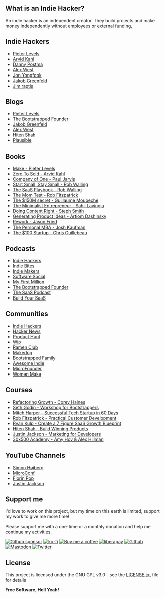 ## What is an Indie Hacker?

An indie hacker is an independent creator. They build projects and make money independently without employees or external funding,

## Indie Hackers

- [Pieter Levels](https://twitter.com/levelsio)
- [Arvid Kahl](https://twitter.com/arvidkahl)
- [Danny Postma](https://twitter.com/dannypostmaa)
- [Alex West](https://twitter.com/alexwestco)
- [Jon Yongfook](https://twitter.com/yongfook)
- [Jakob Greenfeld](https://twitter.com/jakobgreenfeld)
- [Jim raptis](https://twitter.com/d__raptis)

## Blogs

- [Pieter Levels](https://levels.io/blog/)
- [The Bootstrapped Founder](https://thebootstrappedfounder.com/)
- [Jakob Greenfeld](https://jakobgreenfeld.com/)
- [Alex West](https://www.alexwest.co/)
- [Hiten Shah](https://hitenism.com/)
- [Plausible](https://plausible.io/blog)

## Books

- [Make - Pieter Levels](https://readmake.com/)
- [Zero To Sold - Arvid Kahl](https://zerotosold.com/)
- [Company of One - Paul Jarvis](https://amzn.to/3TQOGpo)
- [Start Small, Stay Small - Rob Walling](https://amzn.to/3DwdgGN)
- [The SaaS Playbook - Rob Walling](https://saasplaybook.com/)
- [The Mom Test - Rob Fitzpatrick](https://www.momtestbook.com/)
- [The $150M secret - Guillaume Moubeche](https://www.guillaumemoubeche.com/the-150m-dollar-secret)
- [The Minimalist Entrepreneur - Sahil Lavingia](https://www.minimalistentrepreneur.com/)
- [Doing Content Right - Steph Smith](https://doingcontentright.com/)
- [Generating Product Ideas - Artiom Dashinsky](https://productideasbook.com/)
- [Rework - Jason Fried](https://amzn.to/3TU4Luk)
- [The Personal MBA - Josh Kaufman](https://amzn.to/3N784fr)
- [The $100 Startup - Chris Guillebeau](https://amzn.to/3DtGIfe)

## Podcasts

- [Indie Hackers](https://share.transistor.fm/s/0723051d)
- [Indie Bites](https://indiebites.com/)
- [Indie Makers](https://anchor.fm/indiemakers)
- [Software Social](https://share.transistor.fm/s/c7c55be2)
- [My First Million](https://www.mfmpod.com/)
- [The Bootstrapped Founder](https://thebootstrappedfounder.com/podcast/)
- [The SaaS Podcast](https://saasclub.io/saas-podcast/)
- [Build Your SaaS](https://saas.transistor.fm/)

## Communities

- [Indie Hackers](https://indiehackers.com)
- [Hacker News](https://news.ycombinator.com)
- [Product Hunt](https://www.producthunt.com)
- [Wip](https://wip.co)
- [Ramen Club](https://www.ramenclub.so/)
- [Makerlog](https://getmakerlog.com/)
- [Bootstrapped Family](https://www.bootstrappedfamily.com/)
- [Awesome Indie](https://awesomeindie.com/)
- [MicroFounder](https://microfounder.com/)
- [Women Make](https://womenmake.com/)

## Courses

- [Refactoring Growth - Corey Haines](https://learn.swipefiles.com/refactoring-growth)
- [Seth Godin - Workshop for Bootstrappers](https://www.udemy.com/course/workshop-for-bootstrappers/)
- [Mitch Harper - Successful Tech Startup in 60 Days](https://foundr.com/60ds-public-sp)
- [Rob Fitzpatrick - Practical Customer Development](https://www.udemy.com/course/practical-customer-development/)
- [Ryan Kulp - Create a 7 Figure SaaS Growth Blueprint](https://growthcourse.teachable.com/)
- [Hiten Shah - Build Winning Products](https://app.producthabits.com/)
- [Justin Jackson - Marketing for Developers](https://www.devmarketing.xyz/)
- [30x500 Academy - Amy Hoy & Alex Hillman](https://30x500.com)

## YouTube Channels

- [Simon Høiberg](https://www.youtube.com/c/SimonHoiberg/videos)
- [MicroConf](https://www.youtube.com/c/MicroConf/videos)
- [Florin Pop](https://www.youtube.com/c/FlorinPop/videos)
- [Justin Jackson](https://www.youtube.com/c/JustinJackson/videos)

## Support me

I'd love to work on this project, but my time on this earth is limited, support my work to give me more time!

Please support me with a one-time or a monthly donation and help me continue my activities.

[![Github sponsor](https://img.shields.io/badge/github-Support%20my%20work-lightgrey?style=social&logo=github)](https://github.com/sponsors/johackim/)
[![ko-fi](https://img.shields.io/badge/ko--fi-Support%20my%20work-lightgrey?style=social&logo=ko-fi)](https://ko-fi.com/johackim)
[![Buy me a coffee](https://img.shields.io/badge/Buy%20me%20a%20coffee-Support%20my%20work-lightgrey?style=social&logo=buy%20me%20a%20coffee&logoColor=%23FFDD00)](https://www.buymeacoffee.com/johackim)
[![liberapay](https://img.shields.io/badge/liberapay-Support%20my%20work-lightgrey?style=social&logo=liberapay&logoColor=%23F6C915)](https://liberapay.com/johackim/donate)
[![Github](https://img.shields.io/github/followers/johackim?label=Follow%20me&style=social)](https://github.com/johackim)
[![Mastodon](https://img.shields.io/mastodon/follow/1631?domain=https%3A%2F%2Fmastodon.ethibox.fr&style=social)](https://mastodon.ethibox.fr/@johackim)
[![Twitter](https://img.shields.io/twitter/follow/_johackim?style=social)](https://twitter.com/_johackim)

## License

This project is licensed under the GNU GPL v3.0 - see the [LICENSE.txt](https://raw.githubusercontent.com/johackim/awesome-indiehackers/master/LICENSE.txt) file for details

**Free Software, Hell Yeah!**
